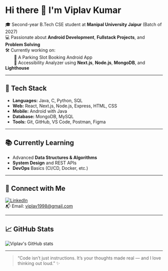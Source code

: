 # Hi there 👋 I'm Viplav Kumar

🎓 Second-year B.Tech CSE student at **Manipal University Jaipur** (Batch of 2027)  
💻 Passionate about **Android Development**, **Fullstack Projects**, and **Problem Solving**  
🛠 Currently working on:  
  🚗 A Parking Slot Booking Android App  
  🧪 Accessibility Analyzer using **Next.js**, **Node.js**, **MongoDB**, and **Lighthouse**

---

## 🔧 Tech Stack

- **Languages:** Java, C, Python, SQL  
- **Web:** React, Next.js, Node.js, Express, HTML, CSS  
- **Mobile:** Android with Java  
- **Database:** MongoDB, MySQL  
- **Tools:** Git, GitHub, VS Code, Postman, Figma

---

## 📚 Currently Learning

- Advanced **Data Structures & Algorithms**
- **System Design** and REST APIs
- **DevOps** Basics (CI/CD, Docker, etc.)

---

## 🔗 Connect with Me

[![LinkedIn](https://img.shields.io/badge/LinkedIn-blue?logo=linkedin&logoColor=white)](https://linkedin.com/in/viplav-kumar/)  
📬 Email: viplav1998@gmail.com

---
## 📈 GitHub Stats
![Viplav's GitHub stats](https://github-readme-stats.vercel.app/api?username=iamviplavkr&show_icons=true&theme=default)

---

> “Code isn’t just instructions. It’s your thoughts made real — and I love thinking out loud.” ✨

